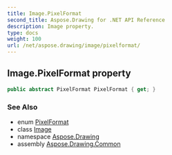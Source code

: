 ```yaml
---
title: Image.PixelFormat
second_title: Aspose.Drawing for .NET API Reference
description: Image property. 
type: docs
weight: 100
url: /net/aspose.drawing/image/pixelformat/
---
```

## Image.PixelFormat property

```csharp
public abstract PixelFormat PixelFormat { get; }
```

### See Also

* enum [PixelFormat](../../../aspose.drawing.imaging/pixelformat/)
* class [Image](../)
* namespace [Aspose.Drawing](../../image/)
* assembly [Aspose.Drawing.Common](../../../)


